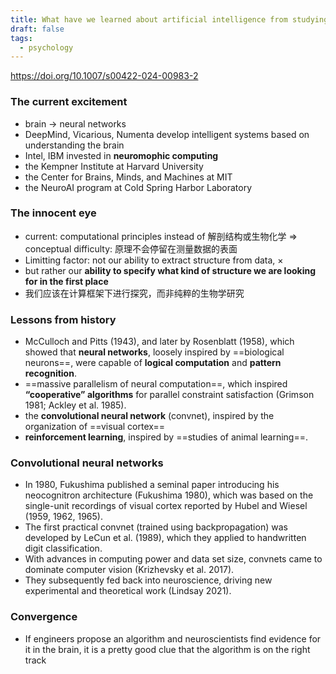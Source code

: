```yaml
---
title: What have we learned about artificial intelligence from studying the brain
draft: false
tags:
  - psychology
---
```


https://doi.org/10.1007/s00422-024-00983-2

### The current excitement

- brain -> neural networks
- DeepMind, Vicarious, Numenta develop intelligent systems based on understanding the brain
- Intel, IBM invested in **neuromophic computing**
- the Kempner Institute at Harvard University
- the Center for Brains, Minds, and Machines at MIT
- the NeuroAI program at Cold Spring Harbor Laboratory

### The innocent eye

- current: computational principles instead of 解剖结构或生物化学 => conceptual difficulty: 原理不会停留在测量数据的表面
- Limitting factor: not our ability to extract structure from data, ×
- but rather our **ability to specify what kind of structure we are looking for in the first place**
- 我们应该在计算框架下进行探究，而非纯粹的生物学研究

### Lessons from history
- McCulloch and Pitts (1943), and later by Rosenblatt (1958), which showed that **neural networks**, loosely inspired by ==biological neurons==, were capable of **logical computation** and **pattern recognition**.
- ==massive parallelism of neural computation==, which inspired **“cooperative” algorithms** for parallel constraint satisfaction (Grimson 1981; Ackley et al. 1985).
- the **convolutional neural network** (convnet), inspired by the organization of ==visual cortex==
- **reinforcement learning**, inspired by ==studies of animal learning==.


### Convolutional neural networks

- In 1980, Fukushima published a seminal paper introducing his neocognitron architecture (Fukushima 1980), which was based on the single-unit recordings of visual cortex reported by Hubel and Wiesel (1959, 1962, 1965).
- The first practical convnet (trained using backpropagation) was developed by LeCun et al. (1989), which they applied to handwritten digit classification.
- With advances in computing power and data set size, convnets came to dominate computer vision (Krizhevsky et al. 2017).
- They subsequently fed back into neuroscience, driving new experimental and theoretical work (Lindsay 2021).




### Convergence
- If engineers propose an algorithm and neuroscientists find evidence for it in the brain, it is a pretty good clue that the algorithm is on the right track
